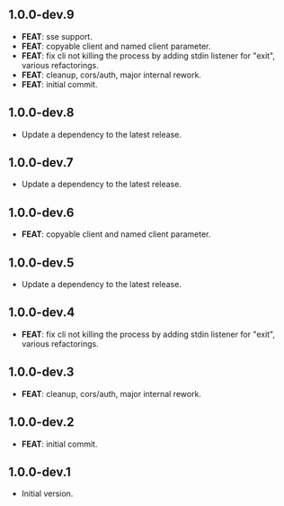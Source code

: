 ## 1.0.0-dev.9

 - **FEAT**: sse support.
 - **FEAT**: copyable client and named client parameter.
 - **FEAT**: fix cli not killing the process by adding stdin listener for "exit", various refactorings.
 - **FEAT**: cleanup, cors/auth, major internal rework.
 - **FEAT**: initial commit.

## 1.0.0-dev.8

 - Update a dependency to the latest release.

## 1.0.0-dev.7

 - Update a dependency to the latest release.

## 1.0.0-dev.6

 - **FEAT**: copyable client and named client parameter.

## 1.0.0-dev.5

 - Update a dependency to the latest release.

## 1.0.0-dev.4

 - **FEAT**: fix cli not killing the process by adding stdin listener for "exit", various refactorings.

## 1.0.0-dev.3

 - **FEAT**: cleanup, cors/auth, major internal rework.

## 1.0.0-dev.2

 - **FEAT**: initial commit.

## 1.0.0-dev.1

- Initial version.
